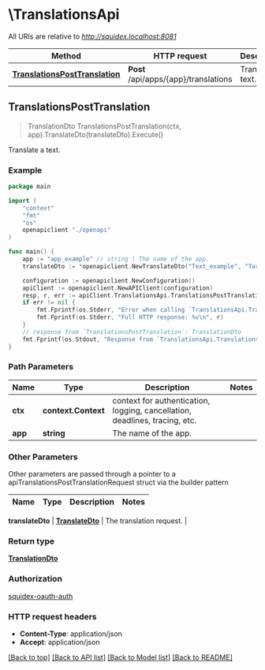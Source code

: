 # \TranslationsApi

All URIs are relative to *http://squidex.localhost:8081*

Method | HTTP request | Description
------------- | ------------- | -------------
[**TranslationsPostTranslation**](TranslationsApi.md#TranslationsPostTranslation) | **Post** /api/apps/{app}/translations | Translate a text.



## TranslationsPostTranslation

> TranslationDto TranslationsPostTranslation(ctx, app).TranslateDto(translateDto).Execute()

Translate a text.

### Example

```go
package main

import (
    "context"
    "fmt"
    "os"
    openapiclient "./openapi"
)

func main() {
    app := "app_example" // string | The name of the app.
    translateDto := *openapiclient.NewTranslateDto("Text_example", "TargetLanguage_example") // TranslateDto | The translation request.

    configuration := openapiclient.NewConfiguration()
    apiClient := openapiclient.NewAPIClient(configuration)
    resp, r, err := apiClient.TranslationsApi.TranslationsPostTranslation(context.Background(), app).TranslateDto(translateDto).Execute()
    if err != nil {
        fmt.Fprintf(os.Stderr, "Error when calling `TranslationsApi.TranslationsPostTranslation``: %v\n", err)
        fmt.Fprintf(os.Stderr, "Full HTTP response: %v\n", r)
    }
    // response from `TranslationsPostTranslation`: TranslationDto
    fmt.Fprintf(os.Stdout, "Response from `TranslationsApi.TranslationsPostTranslation`: %v\n", resp)
}
```

### Path Parameters


Name | Type | Description  | Notes
------------- | ------------- | ------------- | -------------
**ctx** | **context.Context** | context for authentication, logging, cancellation, deadlines, tracing, etc.
**app** | **string** | The name of the app. | 

### Other Parameters

Other parameters are passed through a pointer to a apiTranslationsPostTranslationRequest struct via the builder pattern


Name | Type | Description  | Notes
------------- | ------------- | ------------- | -------------

 **translateDto** | [**TranslateDto**](TranslateDto.md) | The translation request. | 

### Return type

[**TranslationDto**](TranslationDto.md)

### Authorization

[squidex-oauth-auth](../README.md#squidex-oauth-auth)

### HTTP request headers

- **Content-Type**: application/json
- **Accept**: application/json

[[Back to top]](#) [[Back to API list]](../README.md#documentation-for-api-endpoints)
[[Back to Model list]](../README.md#documentation-for-models)
[[Back to README]](../README.md)

